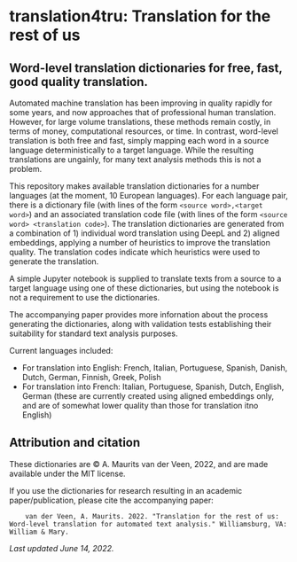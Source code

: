 # translation4tru: Translation for the rest of us
## Word-level translation dictionaries for free, fast, good quality translation.

Automated machine translation has been improving in quality rapidly for some years, and now approaches that of professional human translation. However, for large volume translations, these methods remain costly, in terms of money, computational resources, or time. In contrast, word-level translation is both free and fast, simply mapping each word in a source language deterministically to a target language. While the resulting translations are ungainly, for many text analysis methods this is not a problem.

This repository makes available translation dictionaries for a number languages (at the moment, 10 European languages). For each language pair, there is a dictionary file (with lines of the form `<source word>,<target word>`) and an associated translation code file (with lines of the form `<source word> <translation code>`). The translation dictionaries are generated from a combination of 1) individual word translation using DeepL and 2) aligned embeddings, applying a number of heuristics to improve the translation quality. The translation codes indicate which heuristics were used to generate the translation. 
  
A simple Jupyter notebook is supplied to translate texts from a source to a target language using one of these dictionaries, but using the notebook is not a requirement to use the dictionaries. 
  
The accompanying paper provides more infornation about the process generating the dictionaries, along with validation tests establishing their suitability for standard text analysis purposes.

Current languages included:
- For translation into English: French, Italian, Portuguese, Spanish, Danish, Dutch, German, Finnish, Greek, Polish
- For translation into French: Italian, Portuguese, Spanish, Dutch, English, German (these are currently created using aligned embeddings only, and are of somewhat lower quality than those for translation itno English)
  
## Attribution and citation
  
These dictionaries are © A. Maurits van der Veen, 2022, and are made available under the MIT license.

If you use the dictionaries for research resulting in an academic paper/publication, please cite the accompanying paper:

        van der Veen, A. Maurits. 2022. "Translation for the rest of us: Word-level translation for automated text analysis." Williamsburg, VA: William & Mary.
  
_Last updated June 14, 2022._
